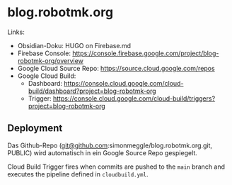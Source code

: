 # blog.robotmk.org

Links: 

- Obsidian-Doku: HUGO on Firebase.md
- Firebase Console: https://console.firebase.google.com/project/blog-robotmk-org/overview
- Google Cloud Source Repo: https://source.cloud.google.com/repos
- Google Cloud Build: 
  - Dashboard: https://console.cloud.google.com/cloud-build/dashboard?project=blog-robotmk-org
  - Trigger: https://console.cloud.google.com/cloud-build/triggers?project=blog-robotmk-org

## Deployment 

Das Github-Repo (git@github.com:simonmeggle/blog.robotmk.org.git, PUBLIC) wird automatisch in ein Google Source Repo gespiegelt. 


Cloud Build Trigger fires when commits are pushed to the `main` branch and executes the pipeline defined in `cloudbuild.yml`.


